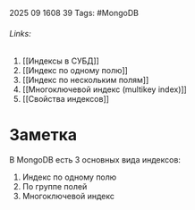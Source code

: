 2025 09 1608 39
Tags: #MongoDB 
###### Links: 
1) [[Индексы в СУБД]]
2) [[Индекс по одному полю]]
3) [[Индекс по нескольким полям]]
4)  [[Многоключевой индекс (multikey index)]]
5) [[Свойства индексов]]

# Заметка
В MongoDB есть 3 основных вида индексов:
1) Индекс по одному полю
2) По группе полей
3) Многоключевой индекс
